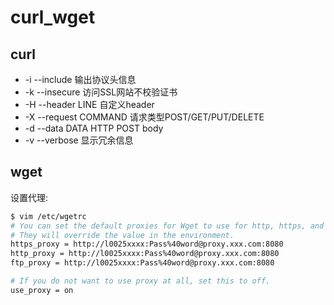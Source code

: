 # curl_wget

## curl

+ -i --include 输出协议头信息
+ -k --insecure 访问SSL网站不校验证书
+ -H --header LINE 自定义header
+ -X --request COMMAND 请求类型POST/GET/PUT/DELETE
+ -d --data DATA HTTP POST body
+ -v --verbose 显示冗余信息


## wget

设置代理:

```bash
$ vim /etc/wgetrc
# You can set the default proxies for Wget to use for http, https, and ftp.
# They will override the value in the environment.
https_proxy = http://l0025xxxx:Pass%40word@proxy.xxx.com:8080
http_proxy = http://l0025xxxx:Pass%40word@proxy.xxx.com:8080
ftp_proxy = http://l0025xxxx:Pass%40word@proxy.xxx.com:8080

# If you do not want to use proxy at all, set this to off.
use_proxy = on
```
